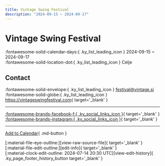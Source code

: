 ```yaml
---
title: Vintage Swing Festival
description: "2024-09-15 ~ 2024-09-17"
---
```


# Vintage Swing Festival 

:fontawesome-solid-calendar-days:{ .ky_list_leading_icon } 2024-09-15 ~ 2024-09-17  
:fontawesome-solid-location-dot:{ .ky_list_leading_icon } Celje  

## Contact

:fontawesome-solid-envelope:{ .ky_list_leading_icon } <festival@vintage.si>  
:fontawesome-solid-globe:{ .ky_list_leading_icon } <https://vintageswingfestival.com>{ target='_blank' }  

---

 [:fontawesome-brands-facebook-f:{ .ky_social_links_icon }](https://www.facebook.com/VintageSwingFestival){ target='_blank' } [:fontawesome-brands-instagram:{ .ky_social_links_icon }](https://instagram.com/vintage.swing.festival){ target='_blank' }

---

[Add to Calendar](https://swing.news/ics/en/2024/si/vintage-swing-festival-2024.ics){ .md-button }

<div class="ky_page_footer" markdown>
<div class="ky_page_footer_trailing" markdown="span">
[:material-file-eye-outline:][view-raw-source-file]{ target='_blank' }
[:material-file-edit-outline:][edit-info]{ target='_blank' }
</div>
<div class="ky_page_footer_leading" markdown="span">
[:material-clock-edit-outline: 2024-07-14 20:30 UTC][view-edit-history]{ .ky_page_footer_history_button target='_blank' }
</div>
</div>

[view-raw-source-file]: https://github.com/swingdance/events/blob/main/2024/si/vintage-swing-festival-2024.json "View Raw Source File"
[edit-info]: https://github.com/swingdance/events/issues/new?assignees=&labels=update+event&projects=&template=03-update_entity.yml&title=%5B2024%2Fsi%5D%20Vintage%20Swing%20Festival&region=si&year=2024&id=vintage-swing-festival-2024&name=Vintage%20Swing%20Festival&org_id= "Edit Info"

[view-edit-history]: https://github.com/swingdance/events/commits/main/2024/si/vintage-swing-festival-2024.json "View Edit History"
